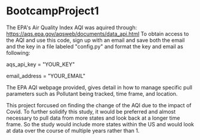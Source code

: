 # BootcampProject1

The EPA's Air Quality Index AQI was aquired through: https://aqs.epa.gov/aqsweb/documents/data_api.html
To obtain access to the AQI and use this code, sign up with an email and save both the email and the key in a file labeled "config.py" and format the key and email as following:

aqs_api_key = "YOUR_KEY"

email_address = "YOUR_EMAIL"

The EPA AQI webpage provided, gives detail in how to manage specific pull parameters such as Pollutant being tracked, time frame, and location.

This project forcused on finding the change of the AQI due to the impact of Covid. To further solidify this study, it would be preferred and almost
necessary to pull data from more states and look back at a longer time frame. So the study would include more states within the US and would look at 
data over the course of multiple years rather than 1. 

